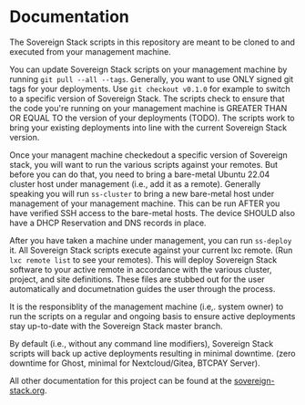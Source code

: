 # Documentation

The Sovereign Stack scripts in this repository are meant to be cloned to and executed from your management machine.

You can update Sovereign Stack scripts on your management machine by running `git pull --all --tags`. Generally, you want to use ONLY signed git tags for your deployments. Use `git checkout v0.1.0` for example to switch to a specific version of Sovereign Stack. The scripts check to ensure that the code you're running on your management machine is GREATER THAN OR EQUAL TO the version of your deployments (TODO). The scripts work to bring your existing deployments into line with the current Sovereign Stack version.

Once your managent machine checkedout a specific version of Sovereign stack, you will want to run the various scripts against your remotes. But before you can do that, you need to bring a bare-metal Ubuntu 22.04 cluster host under management (i.e., add it as a remote). Generally speaking you will run `ss-cluster` to bring a new bare-metal host under management of your management machine. This can be run AFTER you have verified SSH access to the bare-metal hosts. The device SHOULD also have a DHCP Reservation and DNS records in place. 

After you have taken a machine under management, you can run `ss-deploy` it. All Sovereign Stack scripts execute against your current lxc remote. (Run `lxc remote list` to see your remotes). This will deploy Sovereign Stack software to your active remote in accordance with the various cluster, project, and site definitions. These files are stubbed out for the user automatically and documetnation guides the user through the process.

It is the responsiblity of the management machine (i.e,. system owner) to run the scripts on a regular and ongoing basis to ensure active deployments stay up-to-date with the Sovereign Stack master branch.

By default (i.e., without any command line modifiers), Sovereign Stack scripts will back up active deployments resulting in minimal downtime. (zero downtime for Ghost, minimal for Nextcloud/Gitea, BTCPAY Server).

All other documentation for this project can be found at the [sovereign-stack.org](https://www.sovereign-stack.org). 
